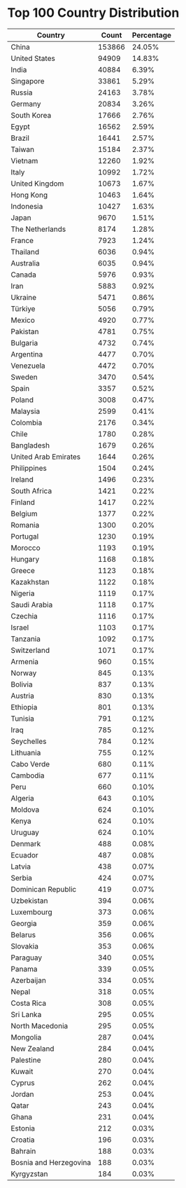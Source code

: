 # Top 100 Country Distribution
| Country | Count | Percentage |
|----|----|----|
| China | 153866 | 24.05% |
| United States | 94909 | 14.83% |
| India | 40884 | 6.39% |
| Singapore | 33861 | 5.29% |
| Russia | 24163 | 3.78% |
| Germany | 20834 | 3.26% |
| South Korea | 17666 | 2.76% |
| Egypt | 16562 | 2.59% |
| Brazil | 16441 | 2.57% |
| Taiwan | 15184 | 2.37% |
| Vietnam | 12260 | 1.92% |
| Italy | 10992 | 1.72% |
| United Kingdom | 10673 | 1.67% |
| Hong Kong | 10463 | 1.64% |
| Indonesia | 10427 | 1.63% |
| Japan | 9670 | 1.51% |
| The Netherlands | 8174 | 1.28% |
| France | 7923 | 1.24% |
| Thailand | 6036 | 0.94% |
| Australia | 6035 | 0.94% |
| Canada | 5976 | 0.93% |
| Iran | 5883 | 0.92% |
| Ukraine | 5471 | 0.86% |
| Türkiye | 5056 | 0.79% |
| Mexico | 4920 | 0.77% |
| Pakistan | 4781 | 0.75% |
| Bulgaria | 4732 | 0.74% |
| Argentina | 4477 | 0.70% |
| Venezuela | 4472 | 0.70% |
| Sweden | 3470 | 0.54% |
| Spain | 3357 | 0.52% |
| Poland | 3008 | 0.47% |
| Malaysia | 2599 | 0.41% |
| Colombia | 2176 | 0.34% |
| Chile | 1780 | 0.28% |
| Bangladesh | 1679 | 0.26% |
| United Arab Emirates | 1644 | 0.26% |
| Philippines | 1504 | 0.24% |
| Ireland | 1496 | 0.23% |
| South Africa | 1421 | 0.22% |
| Finland | 1417 | 0.22% |
| Belgium | 1377 | 0.22% |
| Romania | 1300 | 0.20% |
| Portugal | 1230 | 0.19% |
| Morocco | 1193 | 0.19% |
| Hungary | 1168 | 0.18% |
| Greece | 1123 | 0.18% |
| Kazakhstan | 1122 | 0.18% |
| Nigeria | 1119 | 0.17% |
| Saudi Arabia | 1118 | 0.17% |
| Czechia | 1116 | 0.17% |
| Israel | 1103 | 0.17% |
| Tanzania | 1092 | 0.17% |
| Switzerland | 1071 | 0.17% |
| Armenia | 960 | 0.15% |
| Norway | 845 | 0.13% |
| Bolivia | 837 | 0.13% |
| Austria | 830 | 0.13% |
| Ethiopia | 801 | 0.13% |
| Tunisia | 791 | 0.12% |
| Iraq | 785 | 0.12% |
| Seychelles | 784 | 0.12% |
| Lithuania | 755 | 0.12% |
| Cabo Verde | 680 | 0.11% |
| Cambodia | 677 | 0.11% |
| Peru | 660 | 0.10% |
| Algeria | 643 | 0.10% |
| Moldova | 624 | 0.10% |
| Kenya | 624 | 0.10% |
| Uruguay | 624 | 0.10% |
| Denmark | 488 | 0.08% |
| Ecuador | 487 | 0.08% |
| Latvia | 438 | 0.07% |
| Serbia | 424 | 0.07% |
| Dominican Republic | 419 | 0.07% |
| Uzbekistan | 394 | 0.06% |
| Luxembourg | 373 | 0.06% |
| Georgia | 359 | 0.06% |
| Belarus | 356 | 0.06% |
| Slovakia | 353 | 0.06% |
| Paraguay | 340 | 0.05% |
| Panama | 339 | 0.05% |
| Azerbaijan | 334 | 0.05% |
| Nepal | 318 | 0.05% |
| Costa Rica | 308 | 0.05% |
| Sri Lanka | 295 | 0.05% |
| North Macedonia | 295 | 0.05% |
| Mongolia | 287 | 0.04% |
| New Zealand | 284 | 0.04% |
| Palestine | 280 | 0.04% |
| Kuwait | 270 | 0.04% |
| Cyprus | 262 | 0.04% |
| Jordan | 253 | 0.04% |
| Qatar | 243 | 0.04% |
| Ghana | 231 | 0.04% |
| Estonia | 212 | 0.03% |
| Croatia | 196 | 0.03% |
| Bahrain | 188 | 0.03% |
| Bosnia and Herzegovina | 188 | 0.03% |
| Kyrgyzstan | 184 | 0.03% |
